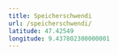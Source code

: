 ```yaml
---
title: Speicherschwendi
url: /speicherschwendi/
latitude: 47.42549
longitude: 9.437802300000001
---
```

